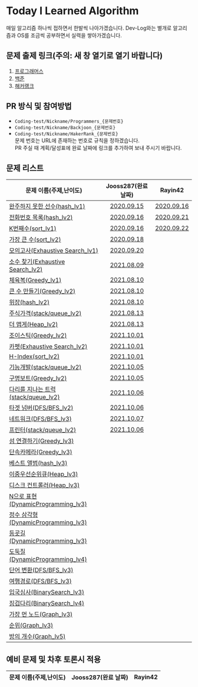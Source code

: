 # Today I Learned Algorithm

매일 알고리즘 하나씩 접하면서 한발씩 나아가겠습니다. Dev-Log와는 별개로 알고리즘과 OS를 조금씩 공부하면서 실력을 쌓아가겠습니다.

## 문제 출제 링크(주의: 새 창 열기로 열기 바랍니다)

1. [프로그래머스](https://programmers.co.kr/learn/challenges)
2. [백준](https://www.acmicpc.net/problemset)
3. [해커랭크](https://www.hackerrank.com/domains/algorithms)

## PR 방식 및 참여방법

* ```Coding-test/Nickname/Programmers_{문제번호}```
* ```Coding-test/Nickname/Backjoon_{문제번호}```
* ```Coding-test/Nickname/HakerRank_{문제번호}```  
문제 번호는 URL에 존재하는 번호로 규칙을 정하겠습니다.  
PR 주실 때 계획/달성표에 완료 날짜에 링크를 추가하여 보내 주시기 바랍니다.

## 문제 리스트

문제 이름(주제,난이도) | Jooss287(완료 날짜) | Rayin42 |
--- | :---: | :---: |
[완주하지 못한 선수(hash_lv1)](https://programmers.co.kr/learn/courses/30/lessons/42576#) | [2020.09.15](Coding-test/Jooss287/programmers_42576.md) | [2020.09.16](Coding-test/Rayin42/programmers_42576.md)
[전화번호 목록(hash_lv2)](https://programmers.co.kr/learn/courses/30/lessons/42577#)   | [2020.09.16](Coding-test/Jooss287/programmers_42577.md) | [2020.09.21](Coding-test/Rayin42/programmers_42577.md)
[K번째수(sort_lv1)](https://programmers.co.kr/learn/courses/30/lessons/42748)  | [2020.09.16](Coding-test/Jooss287/programmers_42748.md) | [2020.09.22](Coding-test/Rayin42/programmers_42748.md)
[가장 큰 수(sort_lv2)](https://programmers.co.kr/learn/courses/30/lessons/42746)   | [2020.09.18](Coding-test/Jooss287/programmers_42746.md)
[모의고사(Exhaustive Search_lv1)](https://programmers.co.kr/learn/courses/30/lessons/42840) | [2020.09.20](Coding-test/Jooss287/programmers_42840.md)
[소수 찾기(Exhaustive Search_lv2)](https://programmers.co.kr/learn/courses/30/lessons/42839) | [2021.08.09](Coding-test/Jooss287/programmers_42839.md)
[체육복(Greedy_lv1)](https://programmers.co.kr/learn/courses/30/lessons/42862) | [2021.08.10](Coding-test/Jooss287/programmers_42862.md)
[큰 수 만들기(Greedy_lv2)](https://programmers.co.kr/learn/courses/30/lessons/42883) | [2021.08.10](Coding-test/Jooss287/programmers_42883.md)
[위장(hash_lv2)](https://programmers.co.kr/learn/courses/30/lessons/42578) | [2021.08.10](Coding-test/Jooss287/programmers_42578.md)
[주식가격(stack/queue_lv2)](https://programmers.co.kr/learn/courses/30/lessons/42584) | [2021.08.13](Coding-test/Jooss287/programmers_42584.md)
[더 맵게(Heap_lv2)](https://programmers.co.kr/learn/courses/30/lessons/42626) | [2021.08.13](Coding-test/Jooss287/programmers_42626.md)
[조이스틱(Greedy_lv2)](https://programmers.co.kr/learn/courses/30/lessons/42860) | [2021.10.01](Coding-test/Jooss287/programmers_42860.md)
[카펫(Exhaustive Search_lv2)](https://programmers.co.kr/learn/courses/30/lessons/42842) | [2021.10.01](Coding-test/Jooss287/programmers_42842.md)
[H-Index(sort_lv2)](https://programmers.co.kr/learn/courses/30/lessons/42747) | [2021.10.01](Coding-test/Jooss287/programmers_42747.md)
[기능개발(stack/queue_lv2)](https://programmers.co.kr/learn/courses/30/lessons/42586) | [2021.10.05](Coding-test/Jooss287/programmers_42586.md)
[구명보트(Greedy_lv2)](https://programmers.co.kr/learn/courses/30/lessons/42885) | [2021.10.05](Coding-test/Jooss287/programmers_42885.md)
[다리를 지나는 트럭(stack/queue_lv2)](https://programmers.co.kr/learn/courses/30/lessons/42583) | [2021.10.06](Coding-test/Jooss287/programmers_42583.md)
[타겟 넘버(DFS/BFS_lv2)](https://programmers.co.kr/learn/courses/30/lessons/43165) | [2021.10.06](Coding-test/Jooss287/programmers_43165.md)
[네트워크(DFS/BFS_lv3)](https://programmers.co.kr/learn/courses/30/lessons/43162) | [2021.10.07](Coding-test/Jooss287/programmers_43162.md)
[프린터(stack/queue_lv2)](https://programmers.co.kr/learn/courses/30/lessons/42587) | [2021.10.06](Coding-test/Jooss287/programmers_42587.md)
[섬 연결하기(Greedy_lv3)](https://programmers.co.kr/learn/courses/30/lessons/42861) |
[단속카메라(Greedy_lv3)](https://programmers.co.kr/learn/courses/30/lessons/42884) |
[베스트 앨범(hash_lv3)](https://programmers.co.kr/learn/courses/30/lessons/42579) |
[이중우선순위큐(Heap_lv3)](https://programmers.co.kr/learn/courses/30/lessons/42628) |
[디스크 컨트롤러(Heap_lv3)](https://programmers.co.kr/learn/courses/30/lessons/42627) |
[N으로 표현(DynamicProgramming_lv3)](https://programmers.co.kr/learn/courses/30/lessons/42895) |
[정수 삼각형(DynamicProgramming_lv3)](https://programmers.co.kr/learn/courses/30/lessons/43105) |
[등굣길(DynamicProgramming_lv3)](https://programmers.co.kr/learn/courses/30/lessons/42898) |
[도둑질(DynamicProgramming_lv4)](https://programmers.co.kr/learn/courses/30/lessons/42897) |
[단어 변환(DFS/BFS_lv3)](https://programmers.co.kr/learn/courses/30/lessons/43163) |
[여행경로(DFS/BFS_lv3)](https://programmers.co.kr/learn/courses/30/lessons/43164) |
[입국심사(BinarySearch_lv3)](https://programmers.co.kr/learn/courses/30/lessons/43238) |
[징검다리(BinarySearch_lv4)](https://programmers.co.kr/learn/courses/30/lessons/43236) |
[가장 먼 노드(Graph_lv3)](https://programmers.co.kr/learn/courses/30/lessons/49189) |
[순위(Graph_lv3)](https://programmers.co.kr/learn/courses/30/lessons/49191) |
[방의 개수(Graph_lv5)](https://programmers.co.kr/learn/courses/30/lessons/49190) |

## 예비 문제 및 차후 토론시 적용

문제 이름(주제,난이도) | Jooss287(완료 날짜) | Rayin42 |
--- | :---: | :---: |
